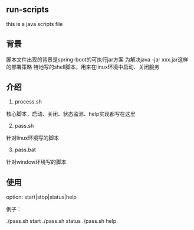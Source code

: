 ## run-scripts
this is a java scripts file

## 背景

脚本文件出现的背景是spring-boot的可执行jar方案
为解决java -jar xxx.jar这样的部署策略
特地写的shell脚本，用来在linux环境中启动、关闭服务

## 介绍

1. process.sh  

核心脚本，启动、关闭、状态监测、help实现都写在这里

2. pass.sh

针对linux环境写的脚本

3. pass.bat

针对window环境写的脚本

## 使用

option: start|stop|status|help

例子： 

./pass.sh start
./pass.sh status
./pass.sh help
